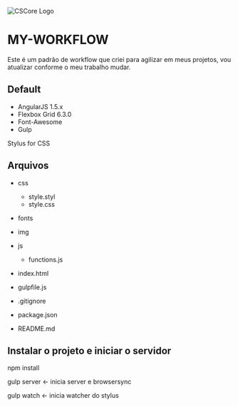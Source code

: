 ![CSCore Logo](http://ap.imagensbrasil.org/images/my-workflow.png)

# MY-WORKFLOW
Este é um padrão de workflow que criei para agilizar em meus projetos, vou atualizar conforme o meu trabalho mudar.

## Default

- AngularJS 1.5.x
- Flexbox Grid 6.3.0
- Font-Awesome
- Gulp

Stylus for CSS

## Arquivos

  - css
    - style.styl
    - style.css
  - fonts
  - img
  - js
    - functions.js

- index.html
- gulpfile.js
- .gitignore
- package.json
- README.md

## Instalar o projeto e iniciar o servidor

npm install

gulp server <- inicia server e browsersync

gulp watch <- inicia watcher do stylus
